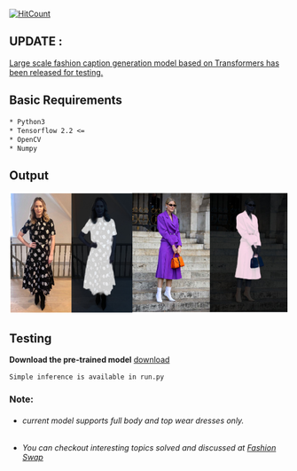 
[![HitCount](http://hits.dwyl.com/anish9/Fashion-AI-segmentation.svg)](http://hits.dwyl.com/anish9/Fashion-AI-segmentation)

## UPDATE : 
<a href="https://github.com/anish9/deep-fashion-captions">Large scale fashion caption generation model based on Transformers has been released for testing.</a>


## Basic Requirements
```
* Python3
* Tensorflow 2.2 <=
* OpenCV
* Numpy
```
## Output
![results2](https://github.com/anish9/Fashion-AI-segmentation/blob/master/response_result.png)

## Testing
****Download the pre-trained model****
[download](https://drive.google.com/file/d/1SJbtdkaRMrc0EtbwiMXbYw_lKYYrKBDb/view?usp=sharing)

```
Simple inference is available in run.py
```

### Note:
* ###### current model supports full body and top wear dresses only.

* ###### You can checkout interesting topics solved and discussed at <a href ="https://github.com/anish9/Fashion-Transfer">Fashion Swap</a>

